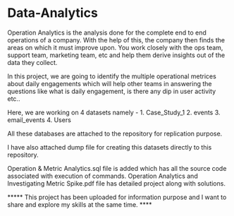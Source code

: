 # Data-Analytics
 
Operation Analytics is the analysis done for the complete end to end operations of a company. With the help of this, the company then finds the areas on which it must improve upon. You work closely with the ops team, support team, marketing team, etc and help them derive insights out of the data they collect.

In this project, we are going to identify the multiple operational metrices about daily engagements which will help other teams in answering the questions like what is daily engagement, is there any dip in user activity etc..

Here, we are working on 4 datasets namely -
    1. Case_Study_1
    2. events
    3. email_events
    4. Users

All these databases are attached to the repository for replication purpose. 

I have also attached dump file for creating this datasets directly to this repository.

Operation & Metric Analytics.sql file is added which has all the source code associated with execution of commands.
Operation Analytics and Investigating Metric Spike.pdf file has detailed project along with solutions. 

***** This project has been uploaded for information purpose and I want to share and explore my skills at the same time. ****
